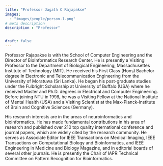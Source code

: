```yaml
---
title: "Professor Jagath C Rajapakse"
images: 
  - "images/people/person-1.png"
# meta description
description : "Professor"


draft: false
---
```


Professor Rajapakse is with the School of Computer Engineering and the Director of BioInformatics Research Center. He is presently a Visiting Professor to the Department of Biological Engineering, Massachusettes Institute of Technology (MIT). He received his First Class (Hons) Bachelor degree in Electronic and Telecommunication Engineering from the University of Moratuwa (Sri Lanka). He began his post-graduate studies under the Fulbright Scholarship at University of Buffalo (USA) where he received Master and Ph.D. degrees in Electrical and Computer Engineering. Before joining NTU in 1998, he was a Visiting Fellow at the National Institute of Mental Health (USA) and a Visiting Scientist at the Max-Planck-Institute of Brain and Cognitive Sciences (Germany).

His research interests are in the areas of neuroinformatics and bioinformatics. He has made fundamental contributions in his area of research and published over 210 top quality international conference and journal papers, which are widely cited by the research community. He serves as Associate Editor for IEEE Transactions on Medical Imaging, IEEE Transactions on Computational Biology and Bioinformatics, and IEEE Engineering in Medicine and Biology Magazine, and in editorial boards of several other journals. He is presently the Chair of IAPR Technical Committee on Pattern Recognition for Bioinformatics.